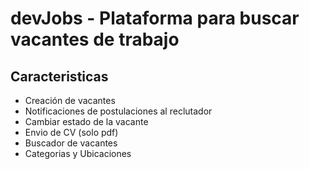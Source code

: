 # devJobs - Plataforma para buscar vacantes de trabajo

## Caracteristicas
- Creación de vacantes
- Notificaciones de postulaciones al reclutador
- Cambiar estado de la vacante
- Envio de CV (solo pdf)
- Buscador de vacantes
- Categorias y Ubicaciones
